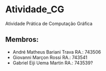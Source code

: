 # Atividade_CG
Atividade Prática de Computação Gráfica
## Membros:
- André Matheus Bariani Trava RA.: 743506
- Giovanni Marçon Rossi       RA.: 743541
- Gabriel Eiji Uema Martin    RA.: 743539?

